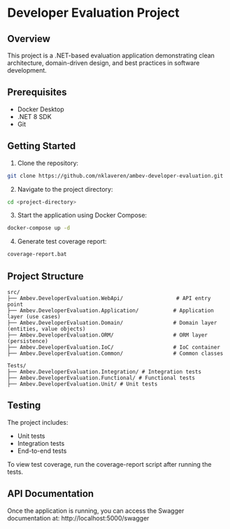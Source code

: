 # Developer Evaluation Project

## Overview
This project is a .NET-based evaluation application demonstrating clean architecture, domain-driven design, and best practices in software development.

## Prerequisites
- Docker Desktop
- .NET 8 SDK
- Git

## Getting Started

1. Clone the repository:
```bash
git clone https://github.com/nklaveren/ambev-developer-evaluation.git
```

2. Navigate to the project directory:
```bash
cd <project-directory>
```

3. Start the application using Docker Compose:
```bash
docker-compose up -d
```

4. Generate test coverage report:
```bash
coverage-report.bat 
```

## Project Structure
```
src/
├── Ambev.DeveloperEvaluation.WebApi/                 # API entry point
├── Ambev.DeveloperEvaluation.Application/           # Application layer (use cases)
├── Ambev.DeveloperEvaluation.Domain/                # Domain layer (entities, value objects)
├── Ambev.DeveloperEvaluation.ORM/                   # ORM layer (persistence)
├── Ambev.DeveloperEvaluation.IoC/                   # IoC container
├── Ambev.DeveloperEvaluation.Common/                # Common classes

Tests/
├── Ambev.DeveloperEvaluation.Integration/ # Integration tests
├── Ambev.DeveloperEvaluation.Functional/ # Functional tests
├── Ambev.DeveloperEvaluation.Unit/ # Unit tests
```

## Testing
The project includes:
- Unit tests
- Integration tests
- End-to-end tests

To view test coverage, run the coverage-report script after running the tests.

## API Documentation
Once the application is running, you can access the Swagger documentation at:
http://localhost:5000/swagger